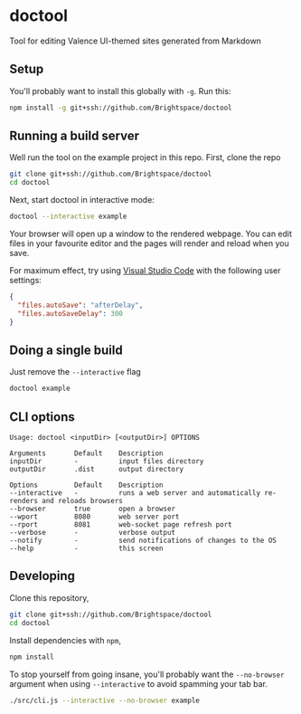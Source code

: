# doctool

Tool for editing Valence UI-themed sites generated from Markdown

## Setup

You'll probably want to install this globally with `-g`. Run this:

```sh
npm install -g git+ssh://github.com/Brightspace/doctool
```

## Running a build server

Well run the tool on the example project in this repo. First, clone the repo

```sh
git clone git+ssh://github.com/Brightspace/doctool
cd doctool
```

Next, start doctool in interactive mode:

```sh
doctool --interactive example
```

Your browser will open up a window to the rendered webpage.
You can edit files in your favourite editor and the pages will render and reload when you save.

For maximum effect, try using [Visual Studio Code](https://code.visualstudio.com/) with the following user settings:

```json
{
  "files.autoSave": "afterDelay",
  "files.autoSaveDelay": 300
}
```

## Doing a single build

Just remove the `--interactive` flag

```sh
doctool example
```

## CLI options

```
Usage: doctool <inputDir> [<outputDir>] OPTIONS

Arguments       Default    Description
inputDir        -          input files directory
outputDir       .dist      output directory

Options         Default    Description
--interactive   -          runs a web server and automatically re-renders and reloads browsers
--browser       true       open a browser
--wport         8080       web server port
--rport         8081       web-socket page refresh port
--verbose       -          verbose output
--notify        -          send notifications of changes to the OS
--help          -          this screen
```

## Developing
Clone this repository,

```sh
git clone git+ssh://github.com/Brightspace/doctool
cd doctool
```

Install dependencies with `npm`,

```sh
npm install
```

To stop yourself from going insane, you'll probably want the `--no-browser` argument when using `--interactive` to avoid spamming your tab bar.

```sh
./src/cli.js --interactive --no-browser example
```
